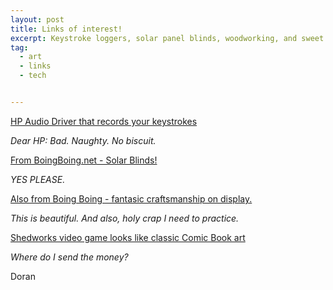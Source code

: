 ```yaml
---
layout: post
title: Links of interest!
excerpt: Keystroke loggers, solar panel blinds, woodworking, and sweet sweet video game art!
tag:
  - art
  - links
  - tech


---
```


[HP Audio Driver that records your keystrokes][6e635a64]

  [6e635a64]: https://www.modzero.ch/advisories/MZ-17-01-Conexant-Keylogger.txt "HPAudioDriverIssue"

*Dear HP: Bad. Naughty. No biscuit.*  


[From BoingBoing.net - Solar Blinds!][a5a7b632]

  [a5a7b632]: http://boingboing.net/2017/05/11/photovoltaic-venetian-blinds.html "SolarGaps"

*YES PLEASE.*

[Also from Boing Boing - fantasic craftsmanship on display.][cb1bf789]

  [cb1bf789]: http://boingboing.net/2017/06/12/wood-joinery-taken-to-the-next.html "Wood Joinery taken to the next level"

*This is beautiful. And also, holy crap I need to practice.*

[Shedworks video game looks like classic Comic Book art][d82c6ed4]

  [d82c6ed4]: http://www.shed-works.co.uk/image/160483828350 "shed-works.co.uk"

*Where do I send the money?*    


Doran
